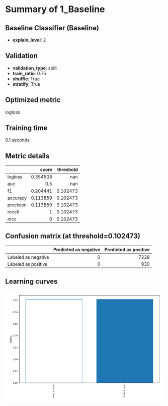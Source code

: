 # Summary of 1_Baseline

## Baseline Classifier (Baseline)
- **explain_level**: 2

## Validation
 - **validation_type**: split
 - **train_ratio**: 0.75
 - **shuffle**: True
 - **stratify**: True

## Optimized metric
logloss

## Training time

0.1 seconds

## Metric details
|           |    score |   threshold |
|:----------|---------:|------------:|
| logloss   | 0.354508 |  nan        |
| auc       | 0.5      |  nan        |
| f1        | 0.204441 |    0.102473 |
| accuracy  | 0.113859 |    0.102473 |
| precision | 0.113859 |    0.102473 |
| recall    | 1        |    0.102473 |
| mcc       | 0        |    0.102473 |


## Confusion matrix (at threshold=0.102473)
|                     |   Predicted as negative |   Predicted as positive |
|:--------------------|------------------------:|------------------------:|
| Labeled as negative |                       0 |                    7238 |
| Labeled as positive |                       0 |                     930 |

## Learning curves
![Learning curves](learning_curves.png)